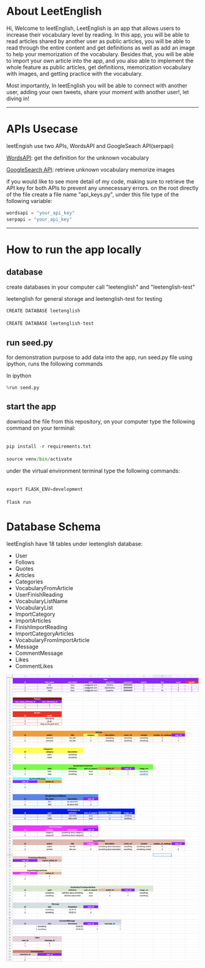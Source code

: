 # About LeetEnglish
Hi, Welcome to leetEnglish, LeetEnglish is an app that allows users to increase their vocabulary level by reading. In this app, you will be able to read articles shared by another user as public articles, you will be able to read through the entire content and get definitions as well as add an image to help your memorization of the vocabulary. Besides that, you will be able to import your own article into the app, and you also able to implement the whole feature as public articles, get definitions, memorization vocabulary with images, and getting practice with the vocabulary.

Most importantly, In leetEnglish you will be able to connect with another user, adding your own tweets, share your moment with another user!, let diving in!

---

# APIs Usecase

leetEngish use two APIs, WordsAPI and GoogleSeach API(serpapi)

[WordsAPI](https://www.wordsapi.com/): get the definition for the unknown vocabulary

[GoogleSearch API](https://serpapi.com/): retrieve unknown vocabulary memorize images

if you would like to see more detail of my code, making sure to retrieve the API key for both APIs to prevent any unnecessary errors. on the root directly of the file create a file name "api_keys.py", under this file type of the following variable:

```python
wordsapi = "your_api_key"
serpapi = "your_api_key" 

```

---
# How to run the app locally

## database
create databases in your computer call "leetenglish" and "leetenglish-test"

leetenglish for general storage and leetenglish-test for testing

```python
CREATE DATABASE leetenglish

CREATE DATABASE leetenglish-test
```

## run seed.py 
for demonstration purpose to add data into the app, run seed.py file using ipython, runs the following commands 

In ipython
```python
%run seed.py

```

## start the app
download the file from this repository, on your computer type the following command on your terminal:
```python

pip install -r requirements.txt

source venv/bin/activate
```
under the virtual environment terminal type the following commands:

```python

export FLASK_ENV=development

flask run
```

# Database Schema
leetEnglish have 18 tables under leetenglish database: 
* User
* Follows
* Quotes
* Articles
* Categories
* VocabularyFromArticle
* UserFinishReading
* VocabularyListName
* VocabularyList
* ImportCategory
* ImportArticles
* FinishImportReading
* ImportCategoryArticles
* VocabularyFromImportArticle
* Message
* CommentMessage
* Likes
* CommentLikes
  
![alt database schema1](/static/schame/schame1-3.png)
![alt database schema2](/static/schame/schame2-3.png)
![alt database schema3](/static/schame/schame3-3.png)



